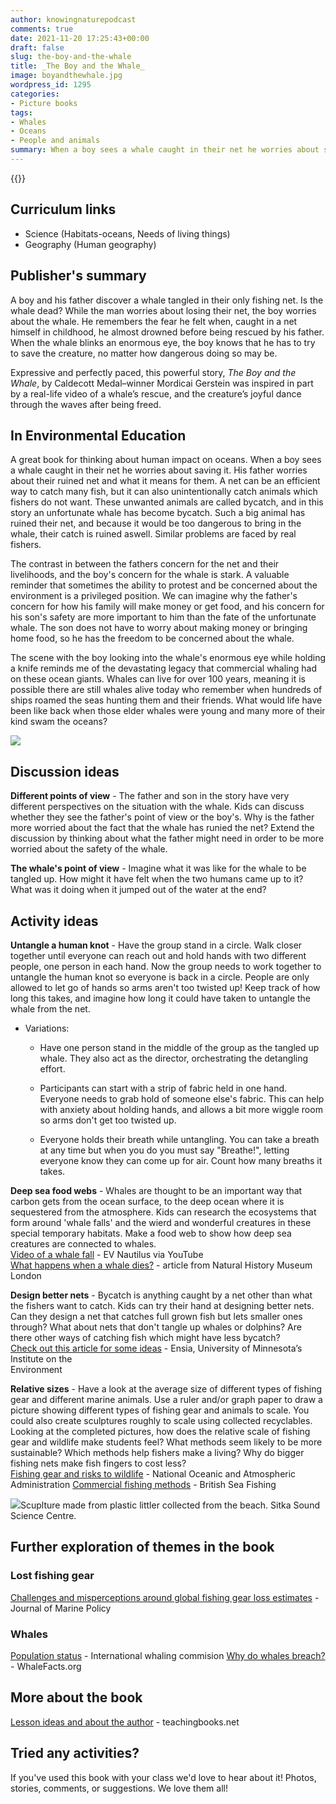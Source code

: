```yaml
---
author: knowingnaturepodcast
comments: true
date: 2021-11-20 17:25:43+00:00
draft: false
slug: the-boy-and-the-whale
title: _The Boy and the Whale_
image: boyandthewhale.jpg
wordpress_id: 1295
categories:
- Picture books
tags:
- Whales
- Oceans
- People and animals
summary: When a boy sees a whale caught in their net he worries about saving it. His father worries about their ruined net and what it means for their family. A great book for thinking about human impact on oceans.
---
```


{{<book ageFrom="5" ageTo="10"
        author="Mordicai Gerstein"
        illustrator="Mordicai Gerstein"
        cover="boyandthewhale.jpg"
        publisher="Roaring Brook Press"
        publisher-link="https://us.macmillan.com/books/9781626725058/the-boy-and-the-whale"
        date="2017-11-21"
        pages="40"
        isbn="9781626725058">}}

## Curriculum links

  * Science (Habitats-oceans, Needs of living things)
  * Geography (Human geography)

## Publisher's summary

A boy and his father discover a whale tangled in their only fishing net. Is
the whale dead? While the man worries about losing their net, the boy worries
about the whale. He remembers the fear he felt when, caught in a net himself
in childhood, he almost drowned before being rescued by his father. When the
whale blinks an enormous eye, the boy knows that he has to try to save the
creature, no matter how dangerous doing so may be.

Expressive and perfectly paced, this powerful story, _The Boy and the Whale_,
by Caldecott Medal–winner Mordicai Gerstein was inspired in part by a real-life
video of a whale’s rescue, and the creature’s joyful dance through the
waves after being freed.

## In Environmental Education

A great book for thinking about human impact on oceans. When a boy sees a
whale caught in their net he worries about saving it. His father worries about
their ruined net and what it means for them. A net can be an efficient way to
catch many fish, but it can also unintentionally catch animals which fishers
do not want. These unwanted animals are called bycatch, and in this story an
unfortunate whale has become bycatch. Such a big animal has ruined their net,
and because it would be too dangerous to bring in the whale, their catch is
ruined aswell. Similar problems are faced by real fishers.

The contrast in between the fathers concern for the net and their livelihoods,
and the boy's concern for the whale is stark. A valuable reminder that
sometimes the ability to protest and be concerned about the environment is a
privileged position. We can imagine why the father's concern for how his
family will make money or get food, and his concern for his son's safety are
more important to him than the fate of the unfortunate whale. The son does not
have to worry about making money or bringing home food, so he has the freedom
to be concerned about the whale.

The scene with the boy looking into the whale's enormous eye while holding a
knife reminds me of the devastating legacy that commercial whaling had on
these ocean giants. Whales can live for over 100 years, meaning it is possible
there are still whales alive today who remember when hundreds of ships roamed
the seas hunting them and their friends. What would life have been like back
when those elder whales were young and many more of their kind swam the
oceans?

![](boyandthewhale_page.jpg)

## Discussion ideas

**Different points of view** \- The father and son in the story have very
different perspectives on the situation with the whale. Kids can discuss
whether they see the father's point of view or the boy's. Why is the father
more worried about the fact that the whale has runied the net? Extend the
discussion by thinking about what the father might need in order to be more
worried about the safety of the whale.

**The whale's point of view** \- Imagine what it was like for the whale to be
tangled up. How might it have felt when the two humans came up to it? What was
it doing when it jumped out of the water at the end?

## Activity ideas

**Untangle a human knot** \- Have the group stand in a circle. Walk closer
together until everyone can reach out and hold hands with two different
people, one person in each hand. Now the group needs to work together to
untangle the human knot so everyone is back in a circle. People are only
allowed to let go of hands so arms aren't too twisted up! Keep track of how
long this takes, and imagine how long it could have taken to untangle the
whale from the net.

  * Variations:
    * Have one person stand in the middle of the group as the tangled up whale. They also act as the director, orchestrating the detangling effort.  

    * Participants can start with a strip of fabric held in one hand. Everyone needs to grab hold of someone else's fabric. This can help with anxiety about holding hands, and allows a bit more wiggle room so arms don't get too twisted up.  

    * Everyone holds their breath while untangling. You can take a breath at any time but when you do you must say "Breathe!", letting everyone know they can come up for air. Count how many breaths it takes.

**Deep sea food webs** \- Whales are thought to be an important way that
carbon gets from the ocean surface, to the deep ocean where it is sequestered
from the atmosphere. Kids can research the ecosystems that form around 'whale
falls' and the wierd and wonderful creatures in these special temporary
habitats. Make a food web to show how deep sea creatures are connected to
whales.  
[Video of a whale fall](https://youtu.be/CZzQhiNQXxU) \- EV Nautilus via YouTube  
[What happens when a whale dies?](https://www.nhm.ac.uk/discover/what-happens-when-whales-die.html) \- article from Natural History Museum London

**Design better nets** \- Bycatch is anything caught by a net other than what
the fishers want to catch. Kids can try their hand at designing better nets.
Can they design a net that catches full grown fish but lets smaller ones
through? What about nets that don't tangle up whales or dolphins? Are there
other ways of catching fish which might have less bycatch?  
[Check out this article for some ideas](https://ensia.com/features/nets-save-fish-bycatch/) \- Ensia, University of Minnesota’s Institute on the   
Environment

**Relative sizes** \- Have a look at the average size of different types of
fishing gear and different marine animals. Use a ruler and/or graph paper to
draw a picture showing different types of fishing gear and animals to scale.
You could also create sculptures roughly to scale using collected recyclables.
Looking at the completed pictures, how does the relative scale of fishing gear
and wildlife make students feel? What methods seem likely to be more
sustainable? Which methods help fishers make a living? Why do bigger fishing
nets make fish fingers to cost less?  
[Fishing gear and risks to wildlife](https://www.fisheries.noaa.gov/national/bycatch/fishing-gear-and-risks-protected-species) \- National Oceanic and Atmospheric Administration
[Commercial fishing methods](https://britishseafishing.co.uk/commercial-fishing-methods/) \- British Sea Fishing

![](sitkasciencecentre.jpg)Scuplture made from plastic littler collected from the beach. Sitka Sound Science Centre.

## Further exploration of themes in the book

### Lost fishing gear

[Challenges and misperceptions around global fishing gear loss estimates](https://www.sciencedirect.com/science/article/pii/S0308597X21001330) \- Journal of Marine Policy

### Whales

[Population status](https://iwc.int/about-whales/population-status) \- International whaling commision
[Why do whales breach?](https://www.whalefacts.org/why-do-whales-breach/) \- WhaleFacts.org

## More about the book

[Lesson ideas and about the author](https://www.teachingbooks.net/tb.cgi?tid=58126) \- teachingbooks.net

## Tried any activities?

If you've used this book with your class we'd love to hear about it! Photos,
stories, comments, or suggestions. We love them all!

